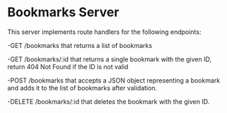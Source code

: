 # Bookmarks Server

This server implements route handlers for the following endpoints:

-GET /bookmarks that returns a list of bookmarks

-GET /bookmarks/:id that returns a single bookmark with the given ID, return 404 Not Found if the ID is not valid

-POST /bookmarks that accepts a JSON object representing a bookmark and adds it to the list of bookmarks after validation.

-DELETE /bookmarks/:id that deletes the bookmark with the given ID.




